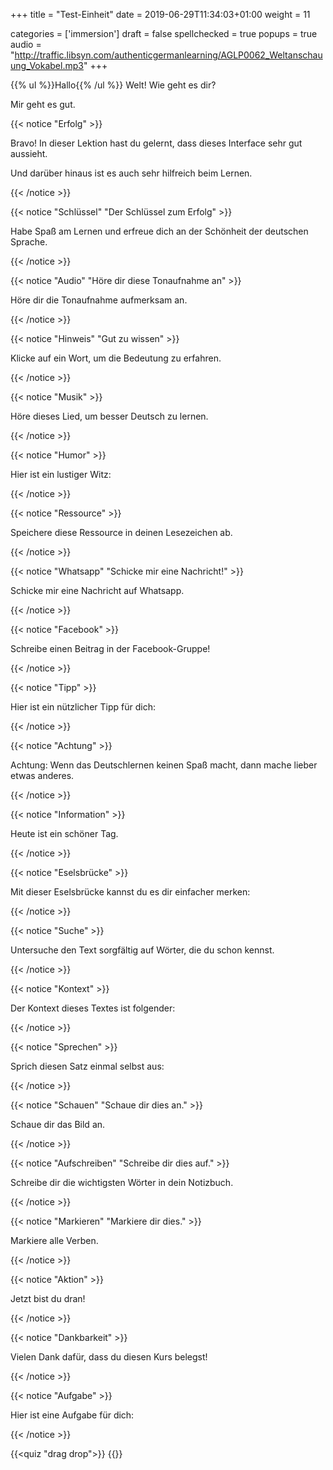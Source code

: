 +++
title = "Test-Einheit"
date =  2019-06-29T11:34:03+01:00
weight = 11

categories = ['immersion']
draft = false
spellchecked = true
popups = true
audio = "http://traffic.libsyn.com/authenticgermanlearning/AGLP0062_Weltanschauung_Vokabel.mp3"
+++

{{% ul %}}Hallo{{% /ul %}} Welt! Wie geht es dir?

Mir geht es gut.

{{< notice "Erfolg" >}}

Bravo! In dieser Lektion hast du gelernt, dass dieses Interface sehr gut aussieht.

Und darüber hinaus ist es auch sehr hilfreich beim Lernen.

{{< /notice >}}

{{< notice "Schlüssel" "Der Schlüssel zum Erfolg" >}}

Habe Spaß am Lernen und erfreue dich an der Schönheit der deutschen Sprache.

{{< /notice >}}

{{< notice "Audio" "Höre dir diese Tonaufnahme an" >}}

Höre dir die Tonaufnahme aufmerksam an.

{{< /notice >}}

{{< notice "Hinweis" "Gut zu wissen" >}}

Klicke auf ein Wort, um die Bedeutung zu erfahren.

{{< /notice >}}

{{< notice "Musik" >}}

Höre dieses Lied, um besser Deutsch zu lernen.

{{< /notice >}}

{{< notice "Humor" >}}

Hier ist ein lustiger Witz:

{{< /notice >}}

{{< notice "Ressource" >}}

Speichere diese Ressource in deinen Lesezeichen ab.

{{< /notice >}}

{{< notice "Whatsapp" "Schicke mir eine Nachricht!" >}}

Schicke mir eine Nachricht auf Whatsapp.

{{< /notice >}}

{{< notice "Facebook" >}}

Schreibe einen Beitrag in der Facebook-Gruppe!

{{< /notice >}}

{{< notice "Tipp" >}}

Hier ist ein nützlicher Tipp für dich:

{{< /notice >}}

{{< notice "Achtung" >}}

Achtung: Wenn das Deutschlernen keinen Spaß macht, dann mache lieber etwas anderes.

{{< /notice >}}

{{< notice "Information" >}}

Heute ist ein schöner Tag.

{{< /notice >}}

{{< notice "Eselsbrücke" >}}

Mit dieser Eselsbrücke kannst du es dir einfacher merken:

{{< /notice >}}

{{< notice "Suche" >}}

Untersuche den Text sorgfältig auf Wörter, die du schon kennst.

{{< /notice >}}

{{< notice "Kontext" >}}

Der Kontext dieses Textes ist folgender:

{{< /notice >}}

{{< notice "Sprechen" >}}

Sprich diesen Satz einmal selbst aus:

{{< /notice >}}

{{< notice "Schauen" "Schaue dir dies an." >}}

Schaue dir das Bild an.

{{< /notice >}}

{{< notice "Aufschreiben" "Schreibe dir dies auf." >}}

Schreibe dir die wichtigsten Wörter in dein Notizbuch.

{{< /notice >}}

{{< notice "Markieren" "Markiere dir dies." >}}

Markiere alle Verben.

{{< /notice >}}

{{< notice "Aktion" >}}

Jetzt bist du dran!

{{< /notice >}}

{{< notice "Dankbarkeit" >}}

Vielen Dank dafür, dass du diesen Kurs belegst!

{{< /notice >}}

{{< notice "Aufgabe" >}}

Hier ist eine Aufgabe für dich:

{{< /notice >}}

{{<quiz "drag drop">}}
{{</quiz>}}
